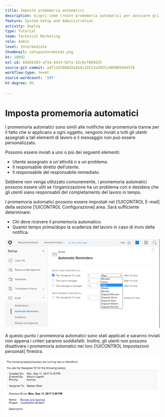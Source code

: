 ```yaml
---
title: Imposta promemoria automatici
description: Scopri come creare promemoria automatici per avvisare gli utenti che le date di completamento pianificato per l'assegnazione del lavoro si stanno avvicinando o sono passate.
feature: System Setup and Administration
activity: deploy
type: Tutorial
team: Technical Marketing
role: Admin
level: Intermediate
thumbnail: setupautoreminds.png
kt: 10092
exl-id: 69d5b383-af3a-4414-92fe-32c8cf869d25
source-git-commit: adf12d7846d2a1b4c32513a3955c080905044576
workflow-type: tm+mt
source-wordcount: '197'
ht-degree: 0%

---
```


<!---
this has the same content as the system administrator notification setup and mangement section of the email and inapp notificiations learning path
--->

# Imposta promemoria automatici

I promemoria automatici sono simili alle notifiche dei promemoria tranne per il fatto che si applicano a ogni oggetto, vengono inviati a tutti gli utenti assegnati a tali elementi di lavoro e il messaggio non può essere personalizzato.

Possono essere inviati a uno o più dei seguenti elementi:

* Utente assegnato a un&#39;attività o a un problema.
* Il responsabile diretto dell’utente.
* Il responsabile del responsabile immediato.

Sebbene non venga utilizzato comunemente, i promemoria automatici possono essere utili se l’organizzazione ha un problema con e desidera che gli utenti siano responsabili del completamento del lavoro in tempo.

I promemoria automatici possono essere impostati nel [!UICONTROL E-mail] della sezione [!UICONTROL Configurazione] area. Sarà sufficiente determinare:

* Chi deve ricevere il promemoria automatico.
* Quanto tempo prima/dopo la scadenza del lavoro in caso di invio della notifica.

![[!UICONTROL Promemoria automatica] finestra [!UICONTROL Configurazione]](assets/admin-fund-automatic-reminders-1.png)

A questo punto i promemoria automatici sono stati applicati e saranno inviati non appena i criteri saranno soddisfatti. Inoltre, gli utenti non possono disattivare i promemoria automatici nei loro [!UICONTROL Impostazioni personali] finestra.

![[!UICONTROL Promemoria automatica] messaggio e-mail](assets/admin-fund-automatic-reminders-2.png)
